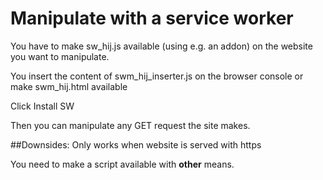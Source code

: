 # Manipulate with a service worker
You have to make sw_hij.js available (using e.g. an addon) on the website you want to manipulate.

You insert the content of swm_hij_inserter.js on the browser console or make swm_hij.html available

Click Install SW

Then you can manipulate any GET request the site makes.

##Downsides:
Only works when website is served with https

You need to make a script available with **other** means. 
